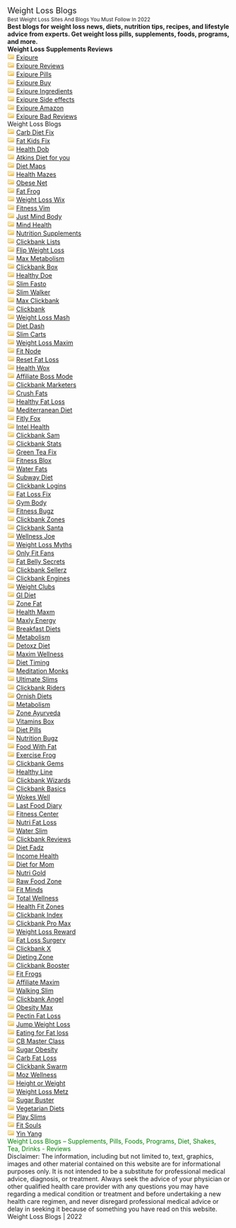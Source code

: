 <head>
<meta name="language" content="en-us" />
<meta http-equiv="Content-Type" content="text/html; charset=UTF-8" />
<title>Best Weight Loss Sites And Blogs You Must Follow In 2022</title>
<meta name="viewport" content="width=device-width, initial-scale=1.0" />
<meta name="description" content="Best blogs for weight loss news, diets, nutrition tips, recipes, and lifestyle advice from experts. Get weight loss pills, supplements, foods, programs, and more." />
<meta name="keywords" content="weight loss, pills, supplements, foods, programs, diet, tea, shakes, drinks" />
<meta name="classification" content="Best Weight Loss Sites And Blogs You Must Follow In 2022" />
<meta name="distribution" content="Global" />
<meta name="rating" content="General" />
<meta name="robots" content="index, follow" />
<meta name="revisit-after" content="2 days" />
<link rel="shortcut icon" href="icon.png" />
<link rel="STYLESHEET" type="text/css" href="style.css" media="all,handheld"/>
</head><body>
<div class="line"><font size="4px">Weight Loss Blogs</font><br/><small>Best Weight Loss Sites And Blogs You Must Follow In 2022</small></div>
<div class="form"><b>Best blogs for weight loss news, diets, nutrition tips, recipes, and lifestyle advice from experts. Get weight loss pills, supplements, foods, programs, and more.</b></div>
<div class="line"><b>Weight Loss Supplements Reviews</b></div>
<div class="f" title="Exipure Reviews"> <img src="dir.png" alt="[+]" /> <a href="https://medium.com/@richardwinget10/exipure-reviews-does-it-work-benefits-side-effects-ingredients-dosage-pricing-and-results-381388b66df0">Exipure</a></div>
<div class="f" title="Exipure Reviews"> <img src="dir.png" alt="[+]" /> <a href="https://www.linkedin.com/pulse/exipure-reviews-fake-hype-real-breakthrough-results-pavan-teja/">Exipure Reviews</a></div>
<div class="f" title="Exipure Reviews"> <img src="dir.png" alt="[+]" /> <a href="https://drive.google.com/drive/folders/1OvcuYQWVdLCsT8G9NDoLWeV3rk4f1682">Exipure Pills</a></div>
<div class="f" title="Exipure Reviews"> <img src="dir.png" alt="[+]" /> <a href="https://sites.google.com/view/exipure-reviews-zone/">Exipure Buy</a></div>
<div class="f" title="Exipure Reviews"> <img src="dir.png" alt="[+]" /> <a href="https://groups.google.com/g/exipure-reviewz/c/yYGxGyiLrqA">Exipure Ingredients</a></div>
<div class="f" title="Exipure Reviews"> <img src="dir.png" alt="[+]" /> <a href="https://www.pinterest.com/pin/954129871028455171/">Exipure Side effects</a></div>
<div class="f" title="Exipure Reviews"> <img src="dir.png" alt="[+]" /> <a href="https://www.facebook.com/permalink.php?story_fbid=506764800885656&id=184322663129873">Exipure Amazon</a></div>
<div class="f" title="Exipure Reviews"> <img src="dir.png" alt="[+]" /> <a href="https://weightlossmafia.blogspot.com/2022/05/exipure-reviews-side-effects-ingredients-pricing.html">Exipure Bad Reviews</a></div>
<div class="line">Weight Loss Blogs</div>
<div class="f"><img src="dir.png" alt="[+]" /> <a href="https://carbdietfix.blogspot.com/">Carb Diet Fix</a></div>
<div class="f"><img src="dir.png" alt="[+]" /> <a href="https://fatkidsfix.blogspot.com/">Fat Kids Fix</a></div>
<div class="f"><img src="dir.png" alt="[+]" /> <a href="https://healthdob.blogspot.com/">Health Dob</a></div>
<div class="f"><img src="dir.png" alt="[+]" /> <a href="https://atkinsdiet4u.blogspot.com/">Atkins Diet for you</a></div>
<div class="f"><img src="dir.png" alt="[+]" /> <a href="https://dietmaps.blogspot.com/">Diet Maps</a></div>
<div class="f"><img src="dir.png" alt="[+]" /> <a href="https://healthmazes.blogspot.com/">Health Mazes</a></div>
<div class="f"><img src="dir.png" alt="[+]" /> <a href="https://obesenet.blogspot.com/">Obese Net</a></div>
<div class="f"><img src="dir.png" alt="[+]" /> <a href="https://fatfrogg.blogspot.com/">Fat Frog</a></div>
<div class="f"><img src="dir.png" alt="[+]" /> <a href="https://weightlosswix.blogspot.com/">Weight Loss Wix</a></div>
<div class="f"><img src="dir.png" alt="[+]" /> <a href="https://fitnessvim.blogspot.com/">Fitness Vim</a></div>
<div class="f"><img src="dir.png" alt="[+]" /> <a href="https://justmindbody.blogspot.com/">Just Mind Body</a></div>
<div class="f"><img src="dir.png" alt="[+]" /> <a href="https://mindhealthz.blogspot.com/">Mind Health</a></div>
<div class="f"><img src="dir.png" alt="[+]" /> <a href="https://nutrisupls.blogspot.com/">Nutrition Supplements</a></div>
<div class="f"><img src="dir.png" alt="[+]" /> <a href="https://clickbanklists.blogspot.com/">Clickbank Lists</a></div>
<div class="f"><img src="dir.png" alt="[+]" /> <a href="https://flipweightloss.blogspot.com/">Flip Weight Loss</a></div>
<div class="f"><img src="dir.png" alt="[+]" /> <a href="https://maxmetabolism.blogspot.com/">Max Metabolism</a></div>
<div class="f"><img src="dir.png" alt="[+]" /> <a href="https://clickbankbox.blogspot.com/">Clickbank Box</a></div>
<div class="f"><img src="dir.png" alt="[+]" /> <a href="https://healthydoe.blogspot.com/">Healthy Doe</a></div>
<div class="f"><img src="dir.png" alt="[+]" /> <a href="https://slimfasto.blogspot.com/">Slim Fasto</a></div>
<div class="f"><img src="dir.png" alt="[+]" /> <a href="https://slimwalker.blogspot.com/">Slim Walker</a></div>
<div class="f"><img src="dir.png" alt="[+]" /> <a href="https://maxclickbank.blogspot.com/">Max Clickbank</a></div>
<div class="f"><img src="dir.png" alt="[+]" /> <a href="https://clickbank2022.blogspot.com/">Clickbank</a></div>
<div class="f"><img src="dir.png" alt="[+]" /> <a href="https://weightlossmash.blogspot.com/">Weight Loss Mash</a></div>
<div class="f"><img src="dir.png" alt="[+]" /> <a href="https://dietdash.blogspot.com/">Diet Dash</a></div>
<div class="f"><img src="dir.png" alt="[+]" /> <a href="https://slimcarts.blogspot.com/">Slim Carts</a></div>
<div class="f"><img src="dir.png" alt="[+]" /> <a href="https://weightlossmaxim.blogspot.com/">Weight Loss Maxim</a></div>
<div class="f"><img src="dir.png" alt="[+]" /> <a href="https://fitnode.blogspot.com/">Fit Node</a></div>
<div class="f"><img src="dir.png" alt="[+]" /> <a href="https://resetfatloss.blogspot.com/">Reset Fat Loss</a></div>
<div class="f"><img src="dir.png" alt="[+]" /> <a href="https://healthwox.blogspot.com/">Health Wox</a></div>
<div class="f"><img src="dir.png" alt="[+]" /> <a href="https://affiliatebossmode.blogspot.com/">Affiliate Boss Mode</a></div>
<div class="f"><img src="dir.png" alt="[+]" /> <a href="https://clickbankmarketers.blogspot.com/">Clickbank Marketers</a></div>
<div class="f"><img src="dir.png" alt="[+]" /> <a href="https://crushfats.blogspot.com/">Crush Fats</a></div>
<div class="f"><img src="dir.png" alt="[+]" /> <a href="https://healthifatloss.blogspot.com/">Healthy Fat Loss</a></div>
<div class="f"><img src="dir.png" alt="[+]" /> <a href="https://mediterraneansdiet.blogspot.com/">Mediterranean Diet</a></div>
<div class="f"><img src="dir.png" alt="[+]" /> <a href="https://fitlyfox.blogspot.com/">Fitly Fox</a></div>
<div class="f"><img src="dir.png" alt="[+]" /> <a href="https://intelhealth.blogspot.com/">Intel Health</a></div>
<div class="f"><img src="dir.png" alt="[+]" /> <a href="https://clickbanksam.blogspot.com/">Clickbank Sam</a></div>
<div class="f"><img src="dir.png" alt="[+]" /> <a href="https://clickbankstats.blogspot.com/">Clickbank Stats</a></div>
<div class="f"><img src="dir.png" alt="[+]" /> <a href="https://greenteafix.blogspot.com/">Green Tea Fix</a></div>
<div class="f"><img src="dir.png" alt="[+]" /> <a href="https://fitnessblox.blogspot.com/">Fitness Blox</a></div>
<div class="f"><img src="dir.png" alt="[+]" /> <a href="https://waterfats.blogspot.com/">Water Fats</a></div>
<div class="f"><img src="dir.png" alt="[+]" /> <a href="https://subwaydietz.blogspot.com/">Subway Diet</a></div>
<div class="f"><img src="dir.png" alt="[+]" /> <a href="https://clickbanklogins.blogspot.com/">Clickbank Logins</a></div>
<div class="f"><img src="dir.png" alt="[+]" /> <a href="https://fatlossfix.blogspot.com/">Fat Loss Fix</a></div>
<div class="f"><img src="dir.png" alt="[+]" /> <a href="https://gymkbody.blogspot.com/">Gym Body</a></div>
<div class="f"><img src="dir.png" alt="[+]" /> <a href="https://fitnessbugz.blogspot.com/">Fitness Bugz</a></div>
<div class="f"><img src="dir.png" alt="[+]" /> <a href="https://clickbankzones.blogspot.com/">Clickbank Zones</a></div>
<div class="f"><img src="dir.png" alt="[+]" /> <a href="https://clickbanksanta.blogspot.com/">Clickbank Santa</a></div>
<div class="f"><img src="dir.png" alt="[+]" /> <a href="https://wellnessjoe.blogspot.com/">Wellness Joe</a></div>
<div class="f"><img src="dir.png" alt="[+]" /> <a href="https://weightlossmythz.blogspot.com/">Weight Loss Myths</a></div>
<div class="f"><img src="dir.png" alt="[+]" /> <a href="https://onlyfitfans.blogspot.com/">Only Fit Fans</a></div>
<div class="f"><img src="dir.png" alt="[+]" /> <a href="https://fatbellysecrets.blogspot.com/">Fat Belly Secrets</a></div>
<div class="f"><img src="dir.png" alt="[+]" /> <a href="https://clickbanksellerz.blogspot.com/">Clickbank Sellerz</a></div>
<div class="f"><img src="dir.png" alt="[+]" /> <a href="https://clickbankengines.blogspot.com/">Clickbank Engines</a></div>
<div class="f"><img src="dir.png" alt="[+]" /> <a href="https://weightclubs.blogspot.com/">Weight Clubs</a></div>
<div class="f"><img src="dir.png" alt="[+]" /> <a href="https://gidietz.blogspot.com/">GI Diet</a></div>
<div class="f"><img src="dir.png" alt="[+]" /> <a href="https://zonefat.blogspot.com/">Zone Fat</a></div>
<div class="f"><img src="dir.png" alt="[+]" /> <a href="https://healthmaxm.blogspot.com/">Health Maxm</a></div>
<div class="f"><img src="dir.png" alt="[+]" /> <a href="https://maxlyenergy.blogspot.com/">Maxly Energy</a></div>
<div class="f"><img src="dir.png" alt="[+]" /> <a href="https://breakfastdiets.blogspot.com/">Breakfast Diets</a></div>
<div class="f"><img src="dir.png" alt="[+]" /> <a href="https://metaboll.blogspot.com/">Metabolism</a></div>
<div class="f"><img src="dir.png" alt="[+]" /> <a href="https://detoxzdiet.blogspot.com/">Detoxz Diet</a></div>
<div class="f"><img src="dir.png" alt="[+]" /> <a href="https://maximwellness.blogspot.com/">Maxim Wellness</a></div>
<div class="f"><img src="dir.png" alt="[+]" /> <a href="https://diettiming.blogspot.com/">Diet Timing</a></div>
<div class="f"><img src="dir.png" alt="[+]" /> <a href="https://meditationmonks.blogspot.com/">Meditation Monks</a></div>
<div class="f"><img src="dir.png" alt="[+]" /> <a href="https://ultimateslims.blogspot.com/">Ultimate Slims</a></div>
<div class="f"><img src="dir.png" alt="[+]" /> <a href="https://clickbankriders.blogspot.com/">Clickbank Riders</a></div>
<div class="f"><img src="dir.png" alt="[+]" /> <a href="https://ornishdiets.blogspot.com/">Ornish Diets</a></div>
<div class="f"><img src="dir.png" alt="[+]" /> <a href="https://metabonow.blogspot.com/">Metabolism</a></div>
<div class="f"><img src="dir.png" alt="[+]" /> <a href="https://zoneayurveda.blogspot.com/">Zone Ayurveda</a></div>
<div class="f"><img src="dir.png" alt="[+]" /> <a href="https://vitaminsbox.blogspot.com/">Vitamins Box </a></div>
<div class="f"><img src="dir.png" alt="[+]" /> <a href="https://dietpillsz.blogspot.com/">Diet Pills</a></div>
<div class="f"><img src="dir.png" alt="[+]" /> <a href="https://nutritionbugz.blogspot.com/">Nutrition Bugz</a></div>
<div class="f"><img src="dir.png" alt="[+]" /> <a href="https://foodwithfat.blogspot.com/">Food With Fat</a></div>
<div class="f"><img src="dir.png" alt="[+]" /> <a href="https://exercisefrog.blogspot.com/">Exercise Frog</a></div>
<div class="f"><img src="dir.png" alt="[+]" /> <a href="https://clickbankgems.blogspot.com/">Clickbank Gems</a></div>
<div class="f"><img src="dir.png" alt="[+]" /> <a href="https://healthylinezz.blogspot.com/">Healthy Line</a></div>
<div class="f"><img src="dir.png" alt="[+]" /> <a href="https://clickbankwizards.blogspot.com/">Clickbank Wizards</a></div>
<div class="f"><img src="dir.png" alt="[+]" /> <a href="https://clickbankbasics.blogspot.com/">Clickbank Basics</a></div>
<div class="f"><img src="dir.png" alt="[+]" /> <a href="https://wokeswell.blogspot.com/">Wokes Well</a></div>
<div class="f"><img src="dir.png" alt="[+]" /> <a href="https://lastfooddiary.blogspot.com/">Last Food Diary</a></div>
<div class="f"><img src="dir.png" alt="[+]" /> <a href="https://fitnesscente.blogspot.com/">Fitness Center</a></div>
<div class="f"><img src="dir.png" alt="[+]" /> <a href="https://nutrifatloss.blogspot.com/">Nutri Fat Loss</a></div>
<div class="f"><img src="dir.png" alt="[+]" /> <a href="https://waterslim.blogspot.com/">Water Slim</a></div>
<div class="f"><img src="dir.png" alt="[+]" /> <a href="https://clickbankreviewmax.blogspot.com/">Clickbank Reviews</a></div>
<div class="f"><img src="dir.png" alt="[+]" /> <a href="https://dietfadz.blogspot.com/">Diet Fadz</a></div>
<div class="f"><img src="dir.png" alt="[+]" /> <a href="https://incomeshealth.blogspot.com/">Income Health</a></div>
<div class="f"><img src="dir.png" alt="[+]" /> <a href="https://diet4mom.blogspot.com/">Diet for Mom</a></div>
<div class="f"><img src="dir.png" alt="[+]" /> <a href="https://nutrigoldz.blogspot.com/">Nutri Gold</a></div>
<div class="f"><img src="dir.png" alt="[+]" /> <a href="https://rawfoodzone.blogspot.com/">Raw Food Zone</a></div>
<div class="f"><img src="dir.png" alt="[+]" /> <a href="https://fitmindzz.blogspot.com/">Fit Minds</a></div>
<div class="f"><img src="dir.png" alt="[+]" /> <a href="https://totwellness.blogspot.com/">Total Wellness</a></div>
<div class="f"><img src="dir.png" alt="[+]" /> <a href="https://healthfitzones.blogspot.com/">Health Fit Zones</a></div>
<div class="f"><img src="dir.png" alt="[+]" /> <a href="https://clickbankindex.blogspot.com/">Clickbank Index</a></div>
<div class="f"><img src="dir.png" alt="[+]" /> <a href="https://clickbankpromax.blogspot.com/">Clickbank Pro Max</a></div>
<div class="f"><img src="dir.png" alt="[+]" /> <a href="https://weightlossreward.blogspot.com/">Weight Loss Reward</a></div>
<div class="f"><img src="dir.png" alt="[+]" /> <a href="https://fatlosssurgery.blogspot.com/">Fat Loss Surgery</a></div>
<div class="f"><img src="dir.png" alt="[+]" /> <a href="https://clickbank-x.blogspot.com/">Clickbank X</a></div>
<div class="f"><img src="dir.png" alt="[+]" /> <a href="https://dietingzone.blogspot.com/">Dieting Zone</a></div>
<div class="f"><img src="dir.png" alt="[+]" /> <a href="https://clickbankbooster.blogspot.com/">Clickbank Booster</a></div>
<div class="f"><img src="dir.png" alt="[+]" /> <a href="https://fitfrogz.blogspot.com/">Fit Frogs</a></div>
<div class="f"><img src="dir.png" alt="[+]" /> <a href="https://affiliatemaxim.blogspot.com/">Affiliate Maxim</a></div>
<div class="f"><img src="dir.png" alt="[+]" /> <a href="https://walkingslim.blogspot.com/">Walking Slim</a></div>
<div class="f"><img src="dir.png" alt="[+]" /> <a href="https://clickbankangel.blogspot.com/">Clickbank Angel</a></div>
<div class="f"><img src="dir.png" alt="[+]" /> <a href="https://obesitymax.blogspot.com/">Obesity Max</a></div>
<div class="f"><img src="dir.png" alt="[+]" /> <a href="https://pectinfatloss.blogspot.com/">Pectin Fat Loss</a></div>
<div class="f"><img src="dir.png" alt="[+]" /> <a href="https://jumpweightloss.blogspot.com/">Jump Weight Loss</a></div>
<div class="f"><img src="dir.png" alt="[+]" /> <a href="https://eating4fatloss.blogspot.com/">Eating for Fat loss</a></div>
<div class="f"><img src="dir.png" alt="[+]" /> <a href="https://cbmasterclass.blogspot.com/">CB Master Class</a></div>
<div class="f"><img src="dir.png" alt="[+]" /> <a href="https://sugarobesity.blogspot.com/">Sugar Obesity</a></div>
<div class="f"><img src="dir.png" alt="[+]" /> <a href="https://carbfatloss.blogspot.com/">Carb Fat Loss</a></div>
<div class="f"><img src="dir.png" alt="[+]" /> <a href="https://clickbankswarm.blogspot.com/">Clickbank Swarm</a></div>
<div class="f"><img src="dir.png" alt="[+]" /> <a href="https://mozwellness.blogspot.com/">Moz Wellness</a></div>
<div class="f"><img src="dir.png" alt="[+]" /> <a href="https://heightorweight.blogspot.com/">Height or Weight</a></div>
<div class="f"><img src="dir.png" alt="[+]" /> <a href="https://weightlossmetz.blogspot.com/">Weight Loss Metz</a></div>
<div class="f"><img src="dir.png" alt="[+]" /> <a href="https://sugarbuster.blogspot.com/">Sugar Buster</a></div>
<div class="f"><img src="dir.png" alt="[+]" /> <a href="https://vegdietz.blogspot.com/">Vegetarian Diets</a></div>
<div class="f"><img src="dir.png" alt="[+]" /> <a href="https://playslims.blogspot.com/">Play Slims</a></div>
<div class="f"><img src="dir.png" alt="[+]" /> <a href="https://fitsoulz.blogspot.com/">Fit Souls</a></div>
<div class="f"><img src="dir.png" alt="[+]" /> <a href="https://yinyangin.blogspot.com/">Yin Yang</a></div>
<div class="Tag"><font color="green">Weight Loss Blogs – Supplements, Pills, Foods, Programs, Diet, Shakes, Tea, Drinks - Reviews</font></div>
<div class="bottom">Disclaimer: The information, including but not limited to, text, graphics, images and other material contained on this website are for informational purposes only. It is not intended to be a substitute for professional medical advice, diagnosis, or treatment. Always seek the advice of your physician or other qualified health care provider with any questions you may have regarding a medical condition or treatment and before undertaking a new health care regimen, and never disregard professional medical advice or delay in seeking it because of something you have read on this website.</div>
<div class="line">Weight Loss Blogs | 2022</div></body>
